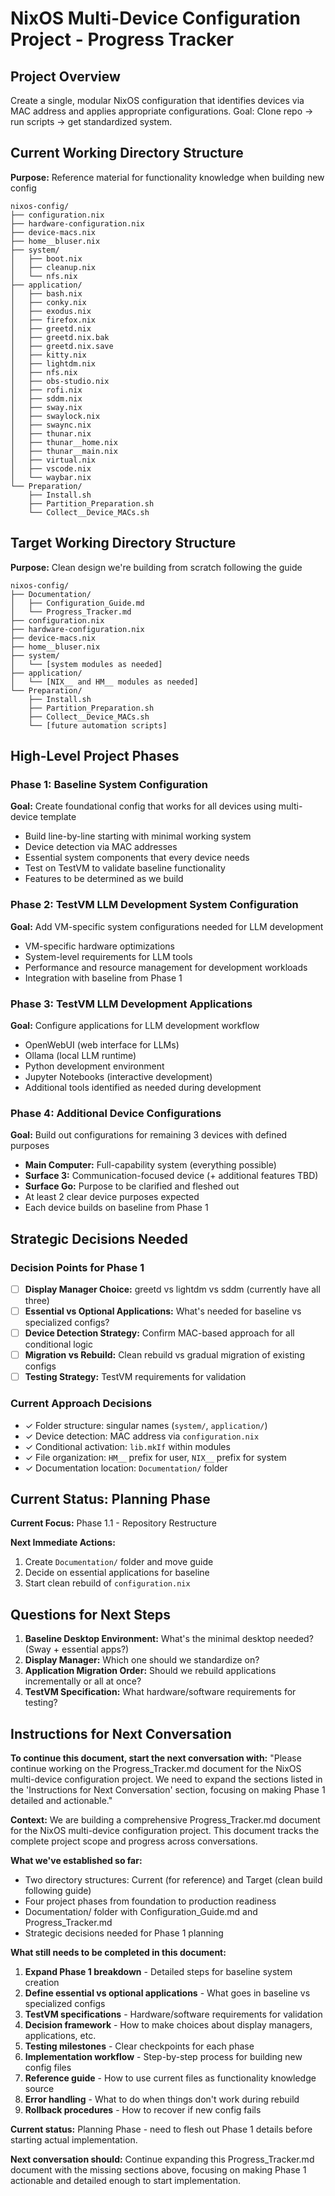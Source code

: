 # NixOS Multi-Device Configuration Project - Progress Tracker

## Project Overview
Create a single, modular NixOS configuration that identifies devices via MAC address and applies appropriate configurations. Goal: Clone repo → run scripts → get standardized system.

## Current Working Directory Structure
**Purpose:** Reference material for functionality knowledge when building new config

```
nixos-config/
├── configuration.nix
├── hardware-configuration.nix
├── device-macs.nix
├── home__bluser.nix
├── system/
│   ├── boot.nix
│   ├── cleanup.nix
│   └── nfs.nix
├── application/
│   ├── bash.nix
│   ├── conky.nix
│   ├── exodus.nix
│   ├── firefox.nix
│   ├── greetd.nix
│   ├── greetd.nix.bak
│   ├── greetd.nix.save
│   ├── kitty.nix
│   ├── lightdm.nix
│   ├── nfs.nix
│   ├── obs-studio.nix
│   ├── rofi.nix
│   ├── sddm.nix
│   ├── sway.nix
│   ├── swaylock.nix
│   ├── swaync.nix
│   ├── thunar.nix
│   ├── thunar__home.nix
│   ├── thunar__main.nix
│   ├── virtual.nix
│   ├── vscode.nix
│   └── waybar.nix
└── Preparation/
    ├── Install.sh
    ├── Partition_Preparation.sh
    └── Collect__Device_MACs.sh
```

## Target Working Directory Structure
**Purpose:** Clean design we're building from scratch following the guide

```
nixos-config/
├── Documentation/
│   ├── Configuration_Guide.md
│   └── Progress_Tracker.md
├── configuration.nix
├── hardware-configuration.nix
├── device-macs.nix
├── home__bluser.nix
├── system/
│   └── [system modules as needed]
├── application/
│   └── [NIX__ and HM__ modules as needed]
└── Preparation/
    ├── Install.sh
    ├── Partition_Preparation.sh
    ├── Collect__Device_MACs.sh
    └── [future automation scripts]
```

## High-Level Project Phases

### Phase 1: Baseline System Configuration
**Goal:** Create foundational config that works for all devices using multi-device template
- Build line-by-line starting with minimal working system
- Device detection via MAC addresses
- Essential system components that every device needs
- Test on TestVM to validate baseline functionality
- Features to be determined as we build

### Phase 2: TestVM LLM Development System Configuration  
**Goal:** Add VM-specific system configurations needed for LLM development
- VM-specific hardware optimizations
- System-level requirements for LLM tools
- Performance and resource management for development workloads
- Integration with baseline from Phase 1

### Phase 3: TestVM LLM Development Applications
**Goal:** Configure applications for LLM development workflow
- OpenWebUI (web interface for LLMs)
- Ollama (local LLM runtime)  
- Python development environment
- Jupyter Notebooks (interactive development)
- Additional tools identified as needed during development

### Phase 4: Additional Device Configurations
**Goal:** Build out configurations for remaining 3 devices with defined purposes
- **Main Computer:** Full-capability system (everything possible)
- **Surface 3:** Communication-focused device (+ additional features TBD)
- **Surface Go:** Purpose to be clarified and fleshed out
- At least 2 clear device purposes expected
- Each device builds on baseline from Phase 1

## Strategic Decisions Needed

### Decision Points for Phase 1
- [ ] **Display Manager Choice:** greetd vs lightdm vs sddm (currently have all three)
- [ ] **Essential vs Optional Applications:** What's needed for baseline vs specialized configs?
- [ ] **Device Detection Strategy:** Confirm MAC-based approach for all conditional logic
- [ ] **Migration vs Rebuild:** Clean rebuild vs gradual migration of existing configs
- [ ] **Testing Strategy:** TestVM requirements for validation

### Current Approach Decisions
- ✓ Folder structure: singular names (`system/`, `application/`)  
- ✓ Device detection: MAC address via `configuration.nix` 
- ✓ Conditional activation: `lib.mkIf` within modules
- ✓ File organization: `HM__` prefix for user, `NIX__` prefix for system
- ✓ Documentation location: `Documentation/` folder

## Current Status: Planning Phase

**Current Focus:** Phase 1.1 - Repository Restructure

**Next Immediate Actions:**
1. Create `Documentation/` folder and move guide
2. Decide on essential applications for baseline
3. Start clean rebuild of `configuration.nix`

## Questions for Next Steps
1. **Baseline Desktop Environment:** What's the minimal desktop needed? (Sway + essential apps?)
2. **Display Manager:** Which one should we standardize on?
3. **Application Migration Order:** Should we rebuild applications incrementally or all at once?
4. **TestVM Specification:** What hardware/software requirements for testing?

## Instructions for Next Conversation

**To continue this document, start the next conversation with:**
"Please continue working on the Progress_Tracker.md document for the NixOS multi-device configuration project. We need to expand the sections listed in the 'Instructions for Next Conversation' section, focusing on making Phase 1 detailed and actionable."

**Context:** We are building a comprehensive Progress_Tracker.md document for the NixOS multi-device configuration project. This document tracks the complete project scope and progress across conversations.

**What we've established so far:**
- Two directory structures: Current (for reference) and Target (clean build following guide)
- Four project phases from foundation to production readiness
- Documentation/ folder with Configuration_Guide.md and Progress_Tracker.md
- Strategic decisions needed for Phase 1 planning

**What still needs to be completed in this document:**
1. **Expand Phase 1 breakdown** - Detailed steps for baseline system creation
2. **Define essential vs optional applications** - What goes in baseline vs specialized configs  
3. **TestVM specifications** - Hardware/software requirements for validation
4. **Decision framework** - How to make choices about display managers, applications, etc.
5. **Testing milestones** - Clear checkpoints for each phase
6. **Implementation workflow** - Step-by-step process for building new config files
7. **Reference guide** - How to use current files as functionality knowledge source
8. **Error handling** - What to do when things don't work during rebuild
9. **Rollback procedures** - How to recover if new config fails

**Current status:** Planning Phase - need to flesh out Phase 1 details before starting actual implementation.

**Next conversation should:** Continue expanding this Progress_Tracker.md document with the missing sections above, focusing on making Phase 1 actionable and detailed enough to start implementation.
